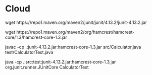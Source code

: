 # Cloud

<p>wget https://repo1.maven.org/maven2/junit/junit/4.13.2/junit-4.13.2.jar</p>
<p>wget https://repo1.maven.org/maven2/org/hamcrest/hamcrest-core/1.3/hamcrest-core-1.3.jar</p>
<P>javac -cp .:junit-4.13.2.jar:hamcrest-core-1.3.jar src/Calculator.java test/CalculatorTest.java</P>
<P>java -cp .:src:test:junit-4.13.2.jar:hamcrest-core-1.3.jar org.junit.runner.JUnitCore CalculatorTest</P>

